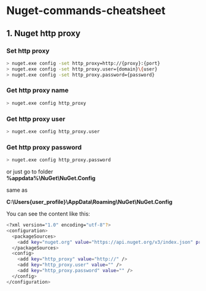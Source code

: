# Nuget-commands-cheatsheet

## 1. Nuget http proxy

### Set http proxy

```bash
> nuget.exe config -set http_proxy=http://{proxy}:{port}
> nuget.exe config -set http_proxy.user={domain}\{user}
> nuget.exe config -set http_proxy.password={password}
```

### Get http proxy name

```bash
> nuget.exe config http_proxy
```

### Get http proxy user

```bash
> nuget.exe config http_proxy.user
```

### Get http proxy password

```bash
> nuget.exe config http_proxy.password
```

or just go to folder  
**%appdata%\NuGet\NuGet.Config**

same as 

**C:\Users\{user_profile}\AppData\Roaming\NuGet\NuGet.Config**

You can see the content like this:

```bash
<?xml version="1.0" encoding="utf-8"?>
<configuration>
  <packageSources>
    <add key="nuget.org" value="https://api.nuget.org/v3/index.json" protocolVersion="3" />
  </packageSources>
  <config>
    <add key="http_proxy" value="http://" />
    <add key="http_proxy.user" value="" />
    <add key="http_proxy.password" value="" />
  </config>
</configuration>
```



